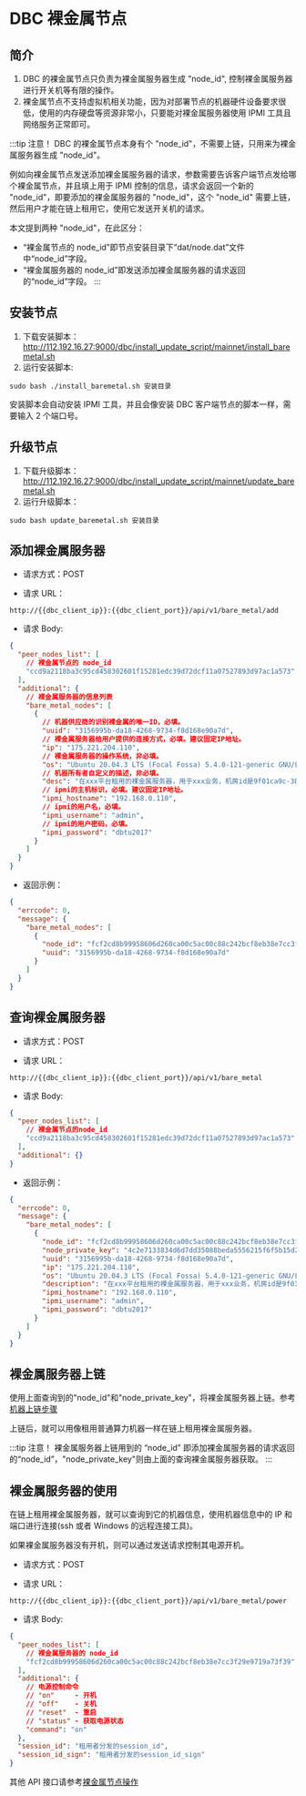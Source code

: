 # DBC 裸金属节点

## 简介

1. DBC 的裸金属节点只负责为裸金属服务器生成 "node_id", 控制裸金属服务器进行开关机等有限的操作。
2. 裸金属节点不支持虚拟机相关功能，因为对部署节点的机器硬件设备要求很低，使用的内存硬盘等资源非常小，只要能对裸金属服务器使用 IPMI 工具且网络服务正常即可。

:::tip 注意！
DBC 的裸金属节点本身有个 "node_id"，不需要上链，只用来为裸金属服务器生成 "node_id"。

例如向裸金属节点发送添加裸金属服务器的请求，参数需要告诉客户端节点发给哪个裸金属节点，并且填上用于 IPMI 控制的信息，请求会返回一个新的 "node_id"，即要添加的裸金属服务器的 "node_id"，这个 "node_id" 需要上链，然后用户才能在链上租用它，使用它发送开关机的请求。

本文提到两种 "node_id"，在此区分：

- “裸金属节点的 node_id”即节点安装目录下“dat/node.dat”文件中“node_id”字段。
- “裸金属服务器的 node_id”即发送添加裸金属服务器的请求返回的“node_id”字段。
  :::

## 安装节点

1. 下载安装脚本：http://112.192.16.27:9000/dbc/install_update_script/mainnet/install_baremetal.sh
2. 运行安装脚本:

```
sudo bash ./install_baremetal.sh 安装目录
```

安装脚本会自动安装 IPMI 工具，并且会像安装 DBC 客户端节点的脚本一样，需要输入 2 个端口号。

## 升级节点

1. 下载升级脚本：http://112.192.16.27:9000/dbc/install_update_script/mainnet/update_baremetal.sh
2. 运行升级脚本：

```
sudo bash update_baremetal.sh 安装目录
```

## 添加裸金属服务器

- 请求方式：POST

- 请求 URL：

```
http://{{dbc_client_ip}}:{{dbc_client_port}}/api/v1/bare_metal/add
```

- 请求 Body:

```json
{
  "peer_nodes_list": [
    // 裸金属节点的 node_id
    "ccd9a2118ba3c95cd458302601f15281edc39d72dcf11a07527893d97ac1a573"
  ],
  "additional": {
    // 裸金属服务器的信息列表
    "bare_metal_nodes": [
      {
        // 机器供应商的识别裸金属的唯一ID，必填。
        "uuid": "3156995b-da18-4268-9734-f8d168e90a7d",
        // 裸金属服务器给用户提供的连接方式，必填。建议固定IP地址。
        "ip": "175.221.204.110",
        // 裸金属服务器的操作系统，非必填。
        "os": "Ubuntu 20.04.3 LTS (Focal Fossa) 5.4.0-121-generic GNU/Linux",
        // 机器所有者自定义的描述，非必填。
        "desc": "在xxx平台租用的裸金属服务器，用于xxx业务，机房id是9f01ca9c-38bd-46a9-9637-dac92b352a63",
        // ipmi的主机标识，必填。建议固定IP地址。
        "ipmi_hostname": "192.168.0.110",
        // ipmi的用户名，必填。
        "ipmi_username": "admin",
        // ipmi的用户密码，必填。
        "ipmi_password": "dbtu2017"
      }
    ]
  }
}
```

- 返回示例：

```json
{
  "errcode": 0,
  "message": {
    "bare_metal_nodes": [
      {
        "node_id": "fcf2cd8b99958606d260ca00c5ac00c88c242bcf8eb38e7cc3f29e9719a73f39",
        "uuid": "3156995b-da18-4268-9734-f8d168e90a7d"
      }
    ]
  }
}
```

## 查询裸金属服务器

- 请求方式：POST

- 请求 URL：

```
http://{{dbc_client_ip}}:{{dbc_client_port}}/api/v1/bare_metal
```

- 请求 Body:

```json
{
  "peer_nodes_list": [
    // 裸金属节点的node_id
    "ccd9a2118ba3c95cd458302601f15281edc39d72dcf11a07527893d97ac1a573"
  ],
  "additional": {}
}
```

- 返回示例：

```json
{
  "errcode": 0,
  "message": {
    "bare_metal_nodes": [
      {
        "node_id": "fcf2cd8b99958606d260ca00c5ac00c88c242bcf8eb38e7cc3f29e9719a73f39",
        "node_private_key": "4c2e7133834d6d7dd35088beda5556215f6f5b15d2cd3c3153f117aaeec2c28b",
        "uuid": "3156995b-da18-4268-9734-f8d168e90a7d",
        "ip": "175.221.204.110",
        "os": "Ubuntu 20.04.3 LTS (Focal Fossa) 5.4.0-121-generic GNU/Linux",
        "description": "在xxx平台租用的裸金属服务器，用于xxx业务，机房id是9f01ca9c-38bd-46a9-9637-dac92b352a63",
        "ipmi_hostname": "192.168.0.110",
        "ipmi_username": "admin",
        "ipmi_password": "dbtu2017"
      }
    ]
  }
}
```

## 裸金属服务器上链

使用上面查询到的"node_id"和"node_private_key"，将裸金属服务器上链。参考[机器上链步骤](https://deepbrainchain.github.io/DBC-Wiki/onchain-guide/bonding-machine.html)

上链后，就可以用像租用普通算力机器一样在链上租用裸金属服务器。

:::tip 注意！
裸金属服务器上链用到的 “node_id” 即添加裸金属服务器的请求返回的“node_id”，"node_private_key"则由上面的查询裸金属服务器获取。
:::

## 裸金属服务器的使用

在链上租用裸金属服务器，就可以查询到它的机器信息，使用机器信息中的 IP 和端口进行连接(ssh 或者 Windows 的远程连接工具)。

如果裸金属服务器没有开机，则可以通过发送请求控制其电源开机。

- 请求方式：POST

- 请求 URL：

```
http://{{dbc_client_ip}}:{{dbc_client_port}}/api/v1/bare_metal/power
```

- 请求 Body:

```json
{
  "peer_nodes_list": [
    // 裸金属服务器的 node_id
    "fcf2cd8b99958606d260ca00c5ac00c88c242bcf8eb38e7cc3f29e9719a73f39"
  ],
  "additional": {
    // 电源控制命令
    // "on"     - 开机
    // "off"    - 关机
    // "reset"  - 重启
    // "status" - 获取电源状态
    "command": "on"
  },
  "session_id": "租用者分发的session_id",
  "session_id_sign": "租用者分发的session_id_sign"
}
```

其他 API 接口请参考[裸金属节点操作](https://deepbrainchain.github.io/DBC-Wiki/install-update-dbc-node/dbc-client-api/http-api.html#%E8%A3%B8%E9%87%91%E5%B1%9E%E8%8A%82%E7%82%B9%E6%93%8D%E4%BD%9C)
